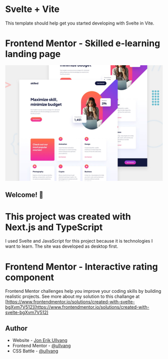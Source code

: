 # Svelte + Vite

This template should help get you started developing with Svelte in Vite.


# Frontend Mentor - Skilled e-learning landing page

![Design preview for the Skilled e-learning landing page coding challenge](./preview.jpg)

## Welcome! 👋

# This project was created with Next.js and TypeScript

I used Svelte and JavaScript for this project because it is technologies I want to learn.
The site was developed as desktop first.

# Frontend Mentor - Interactive rating component

Frontend Mentor challenges help you improve your coding skills by building realistic projects.
See more about my solution to this challange at [https://www.frontendmentor.io/solutions/created-with-svelte-bgXvm7V512](https://www.frontendmentor.io/solutions/created-with-svelte-bgXvm7V512)

## Author

- Website - [Jon Erik Ullvang](https://jonerikullvang.no)
- Frontend Mentor - [@ullvang](https://www.frontendmentor.io/profile/ullvang)
- CSS Battle - [@ullvang](https://cssbattle.dev/player/ullvang)